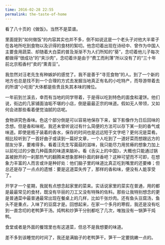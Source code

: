 ```yaml
---
time: 2016-02-28 22:55
permalink: the-taste-of-home
---
```

看了八十页的《做饭》。当然不是菜谱。
<!--excerpt-->
里面提到“如何做饭”的内容其实也并不多，倒不如说这是一个老头子对他大半辈子在各地所吃到食物以及识得的食材的絮叨。他念叨着出现在诗经中、曾作为中国人主要食用蔬菜、却随着大白菜的普及渐渐不为人们所知的“葵”，念叨着他儿子每次都做得“很成功”的“夹沙肉”，念叨着许是由于“费工而利薄”所以没有了的“三十年前北京稻香村”卖的“熏青豆”。

我忽然对汪老先生有种嫉妒的感觉了。我不是善于“寻觅食物”的人。到了一个新的地方也总是找不到一个合理的方式去发掘当地真正有名的小吃特产，而导游带着去的所谓“小吃街”大体都是些贵且失其本味的摊位。

一年前到兰溪去，幸而有当地的同学带着，于是得以吃到特色的面食和灌饼。他们说，街边的几家铺面油垢不堪的小店，倒是最最正宗的味道。假如无人带领，又如何会进那些看着便觉油腻的店呢。

食物讲究色香味。色这个部分倒是可以容易地保存下来，留下影像作为日后回味的念想。但是香和味呢。我还未曾听说过有什么简便的方法可以存下某一刻的香气或味道。即使是瓶子装着的香水，保存的时间也是远远短于文字吧？更何况是菜肴。相比较听到了一首好曲子或读到一篇好文章，一个人吃到了一道好菜而想跟远方的朋友分享，要难得多。看着汪先生写菌菇的滋味，我只能尽力用贫瘠的想象力加上以前吃过的少数几种菇类的味道来脑补。看《舌尖上的中国》，大概也只能通过锅盖被掀开的一刹那热气的翻腾来想象那种扑面的鲜香吧？这种可望而不可即，在想象力丰富的人而言或许是种好处：他们脑子里的味道比真正吃到嘴里的还要棒；但总还是存了一点点的遗憾：要是这道菜失传了，那样的香和味，便没有人能享受了。

开学才一个星期，我就有点想念起家里的菜来。实话说家里的菜实在普通，用的都是最最常见的食材，既没有华丽的刀工又没有特殊的佐料。那些让我特别想念的更是普通菜中最普通最常出现在餐桌上的几样，比如千张炒肉。还有鱼头豆腐汤，鱼头不是重点，入味了的豆腐才是。回想起来，在家一个多月的寒假，我还是没有吃到一直念叨的老鸭笋干汤。炖鸭和炒笋干分别都吃了几次，唯独没有一锅笋干炖鸭。

食堂或者是外面的餐馆里也有这道菜，但总不是我想要的味道。

差不多到该睡觉的时间了，我还是满脑子的老鸭笋干。笋干一定要挑嫩一点的。




